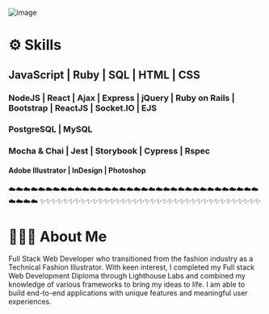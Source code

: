 ![image](https://user-images.githubusercontent.com/94703627/166254239-b8fe418d-ed6d-4531-866d-58df77e03037.png)

# ⚙️ Skills

## JavaScript | Ruby | SQL | HTML | CSS

### NodeJS | React | Ajax | Express | jQuery | Ruby on Rails | Bootstrap | ReactJS | Socket.IO | EJS

### PostgreSQL | MySQL

### Mocha & Chai | Jest | Storybook | Cypress | Rspec

#### Adobe Illustrator | InDesign | Photoshop

☁️☁️☁️☁️☁️☁️☁️☁️☁️☁️☁️☁️☁️☁️☁️☁️☁️☁️☁️☁️☁️☁️☁️☁️☁️☁️☁️☁️☁️☁️☁️☁️☁️☁️☁️☁️☁️☁️
✨✨✨✨✨✨✨✨✨✨✨✨✨✨✨✨✨✨✨✨✨✨✨✨✨✨✨✨✨✨✨✨✨✨✨✨✨✨

# 👩🏾‍💻 About Me

Full Stack Web Developer who transitioned from the fashion industry as a Technical Fashion Illustrator. With keen interest, I completed my Full stack Web Development Diploma through Lighthouse Labs and combined my knowledge of various frameworks to bring my ideas to life.  I am able to build end-to-end applications with unique features and meaningful user experiences.
